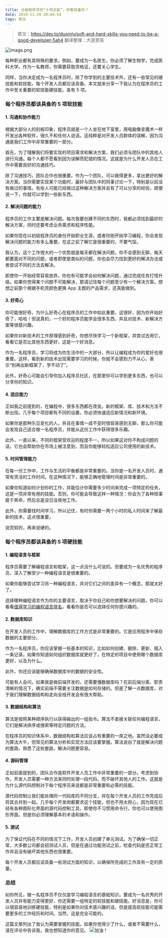 ```yaml
---
title: 合格程序员的“十项全能”，你都具备吗？
date: 2019-11-20 20:04:54
tags: 职业
---
```


> 原文：https://dev.to/duomly/soft-and-hard-skills-you-need-to-be-a-good-developer-5ah4
翻译整理：大道至简

![image.png](/uploads/1618526-006f23ac02e0a901.webp)

每种职业都有其特殊的要求。例如，要成为一名医生，你必须了解生物学，完成医科大学。作为一名教师，你需要获取资格证，还要关心学生。

同样，当你决定成为一名程序员时，除了你学到的主要技术外，还有一些常见的硬技能和软技能，每个开发人员都应该具备。本文就来分享一下我认为在程序员的工作中至关重要的软技能硬技能，各有 5 项。

<!-- more -->
### 每个程序员都该具备的 5 项软技能

#### 1\. 沟通和协作能力

根据大部分人的刻板印象，程序员就是一个人坐在地下室里，用电脑像变魔术一样开发出各种软件，很久不和任何人说话。这纯粹是对开发人员群体的误解，因为沟通是我们工作中非常重要的一部分。

首先，为了理解我们将要实现的项目需求和解决方案，我们必须与团队中的其他人进行沟通。每个人都不愿看到因为误解而犯错的情况。这就是为什么开发人员在工作中需要良好的沟通技巧。

除了沟通技巧，团队合作也很重要。作为一个团队，可以做得更多，拿出更好的解决方案。当你需要实现某个功能时，最好与团队中的同事讨论一下，特别是以前没有做过的事情。有些人可能已经做过这种解决方案并且有了可以分享的经验，顺便说一下，你就可以学到一些新东西。
#### 2\. 解决问题的能力

程序员的工作主要是解决问题。每次我要创建不同的东西时，我都必须找到最好的解决方案，同时还要考虑业务需求和程序性能。

如果你现在以初级程序员的身份开始职业生涯，或者你刚开始学习编程，你会发现解决问题的能力有多么重要。在这之前了解它是很重要的，不要气馁。

我认为，这个工作很大的一个优势就是每天都在解决问题。你不会感到无聊，每天都要面对不同的问题，或者即使是类似的问题，你也会尽力找到更好的解决办法或者尝试不同的方法去解决。

即使你一开始经常容易放弃，你也有可能学会如何解决问题，通过完成任务打怪升级。如果你觉得某个问题不可能解决，那请记住每个问题至少有一个解决方案。想想之前那个根据手机壳颜色更换 App 主题的产品需求，还真能做到。
#### 3\. 好奇心

你可能很好奇，为什么好奇心在程序员的工作中如此重要。这很好，因为你开始好奇了，哈哈！但说真的，一个好的程序员能学会很多东西，并且对技术、新解决方案等很感兴趣。

如果你对新技术的工作原理感到好奇，你想尽快学习一个新框架，并尝试去用它，看看它是否比其他东西更好，这是一个好消息。

作为一名程序员，学习将成为你生活中的一大部分，所以让编程成为你的爱好也很重要。这样，看到新的技术出现需要学习的时候，你就不会感到力不从心，表示“别再出新框架了，学不动了”。

此外，好奇心可能会引导你加入程序员社区，在那里你可以学到更多东西，也可以分享你的知识。
#### 4\. 适应能力

正如我之前提到的，在编程中，很多东西都在改变。新的框架、库、技术和方法不断出现。几乎每个项目都有不同的设置，你必须快速适应新情况和新环境。

如果你是那种乐见变化的人，并且在事情一成不变时很容易感到无聊，那么你可能会发现自己适合做一名程序员，并能从这份工作中获得很多乐趣。

此外，一直以来，不同的框架受欢迎的程度不一，所以如果这对你不构成问题的话，它也会帮助你在市场上被注意到，而且你能够轻松适应公司使用的新技术。
#### 5\. 时间管理能力

在每一份工作中，工作与生活的平衡都是非常重要的。当你是一名开发人员时，通常有灵活的工作时间，在这种情况下，能够正确地管理时间是非常重要的。

如果你知道如何计划你的工作，并能估计你需要多少时间来完成一项特定的任务，这是一项非常有用的技能。否则，你可能会导致这样一种情况：你会为了各种琐事疲于奔命，然后总是没日没夜地工作。

此外，你需要找时间学习，所以记住，有时你需要一两个小时的私人时间来了解最新的技术，这点很重要。

说完软的，再来说硬的。

### 每个程序员都该具备的 5 项硬技能

#### 1\. 编程语言与框架

程序员需要了解编程语言和框架，这一点没什么可说的。但要成为一名优秀的程序员，深入了解至少一种编程语言是很重要的。

如果你能够尝试学习另一种编程语言，并对它们之间的差异有一个概念，那就太好了。

选择哪种编程语言作为你的主要语言，取决于你自己和你想要解决的问题。你可以看看[值得学习的编程语言排名](https://www.blog.duomly.com/whiclanguing-in2019/)，看看你是否可以选择任何你感兴趣的。

#### 2\. 数据库知识

在开发人员的工作中，理解数据库的工作方式是非常重要的。它是应用程序中保存数据的主要部分。

作为一名程序员，你应该掌握一些基本的知识，比如如何创建、删除、更新、插入一条记录。如果你知道如何组织数据库就更好了，在特定的项目中使用哪个数据库更好，以及为什么。

此外，你还应该能够确保数据库中的数据的安全性。

可能有人会问，如果我是做前端开发的，还需要懂数据库吗？在前后端分离、职责清晰的情况下，确实前端不需要关注数据是如何存储的。但是了解一点数据库，对于我们理解数据结构和走向全栈开发会有很大帮助。
#### 3\. 数据结构和算法

算法是按照某种顺序执行以获得输出的一组指令。算法不直接关联任何编程语言，它们是解决排序或搜索等特定问题的方法。

在程序员的知识体系中，数据结构和算法应该占有重要的一席之地。虽然没必要成为算法大牛，但常见的算法分析和实现方法应该要掌握。算法说白了就是解决问题的套路，熟悉了这些套路，解决问题更容易。
#### 4\. 源码管理

正如前面提到的，团队合作是软件开发人员工作中非常重要的一部分。考虑到协作，开发人员需要一种方法来同时处理一段代码，而不破坏其他人的工作。这就是为什么源代码控制对于每个程序员来说都是非常重要和必需的技能。

源代码控制让我们能处理同一代码库的不同分支，并在每个开发人员的工作完成后将其合并到一起。几乎每个开发岗都要求这个技能，但也不用太担心，因为现在已经有各种图形化界面的源代码控制工具，即使你不习惯用命令行，你也可以使用图形界面。但是你必须理解基本的术语和操作。
#### 5\. 测试

为了保证代码在不同的情况下工作，开发人员创建了单元测试。为了确保一切正常，大多数公司都会招测试人员，但是在通过功能测试之前，检查代码是否正常工作并且没有破坏其他东西也很重要。

每个开发人员都应该具备一些测试方面的知识，以确保所完成的工作具有一定的质量。

### 总结

如你所见，做一名程序员不仅仅是学习编程语言的基础知识。要成为一名优秀的开发人员并有能力变得更好，你还需要一组特定的软技能和硬技能。好消息是，你可以很容易地训练硬技能，特别是如果你对技术感兴趣的话，但是提高软技能可能需要更多的工作经历和时间。当然，这是完全可能的。

这篇文章列出了我认为需要掌握的技能。如果你觉得少了什么，或者不需要什么，请在评论中告诉我，我也想知道你的意见。
![加油！](/uploads/1618526-02bc24a0b7a7cdf2.webp)
